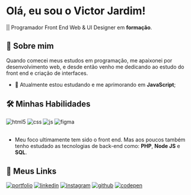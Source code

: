 # Olá, eu sou o Victor Jardim!
|| Programador Front End Web & UI Designer em **formação**.

## 🚀 Sobre mim
Quando comecei meus estudos em programação, me apaixonei por desenvolvimento web, e desde então venho me dedicando ao estudo do front end e criação de interfaces.

- 🧠 Atualmente estou estudando e me aprimorando em **JavaScript**;

## 🛠 Minhas Habilidades
<div style="display: inline_block">
  <img align="center" alt="html5" src="https://img.shields.io/badge/HTML5-E34F26?style=for-the-badge&logo=html5&logoColor=white" />
  <img align="center" alt="css" src="https://img.shields.io/badge/CSS3-1572B6?style=for-the-badge&logo=css3&logoColor=white" />
  <img align="center" alt="js" src="https://img.shields.io/badge/JavaScript-F7DF1E?style=for-the-badge&logo=javascript&logoColor=black" />
  <img align="center" alt="figma" src="https://img.shields.io/badge/Figma-7C4DFF?style=for-the-badge&logo=figma&logoColor=white" />
</div><br/>

- Meu foco ultimamente tem sido o front end. Mas aos poucos também tenho estudado as tecnologias de back-end como: **PHP**, **Node JS** e **SQL**.

## 🔗 Meus Links

[![portfolio](https://img.shields.io/badge/my_portfolio-76d?style=for-the-badge&logo=Home-Assistant&logoColor=white)](https://victorjardim.dev/)
[![linkedin](https://img.shields.io/badge/linkedin-0A66C2?style=for-the-badge&logo=linkedin&logoColor=white)](https://www.linkedin.com/in/victorjardim-dev/)
[![instagram](https://img.shields.io/badge/instagram-1DA1F2?style=for-the-badge&logo=instagram&logoColor=white)](https://www.instagram.com/victorjardim.dev/)
[![github](https://img.shields.io/badge/github-080808?style=for-the-badge&logo=github&logoColor=white)](https://codepen.io/victorjardimdev/)
[![codepen](https://img.shields.io/badge/codepen-303030?style=for-the-badge&logo=codepen&logoColor=white)](https://codepen.io/victorjardimdev/)

